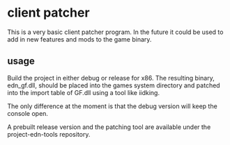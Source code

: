 # client patcher

This is a very basic client patcher program. In the future it could be used to add in new features and mods to the game binary.

## usage

Build the project in either debug or release for x86. The resulting binary, edn_gf.dll, should be placed into the games system directory and patched into the import table of GF.dll using a tool like iidking. 

The only difference at the moment is that the debug version will keep the console open.

A prebuilt release version and the patching tool are available under the project-edn-tools repository.